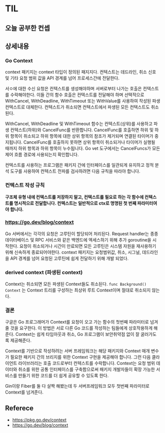 # TIL

## 오늘 공부한 컨셉

## 상세내용

### Go Context
context 패키지는 context 타입이 정의된 패지지다. 컨텍스트는 데드라인, 취소 신호 및 기타 요청 범위 값을 API 경계를 넘어 프로세스간에 전달한다.

서ㅇ에 대한 수신 요청은 컨텍스트를 생성해야하며 서버로부터 나가는 호출은 컨텍스트를 수락해야한다.
이들 간의 함수 호출은 컨텍스트를 전달해야 하며 선택적으로 WithCancel, WithDeadline, WithTimeout 또는 WithValue를 사용하여 작성된 파생 컨텍스트로 대체한다. 컨텍스트가 취소되면 컨텍스트에서 파생된 모든 컨텍스트도 취소된다.

WithCancel, WithDeadline 및 WithTimeout 함수는 컨텍스트(상위)를 사용하고 파생 컨텍스트(하위)와 CancelFunc를 반환합니다. CancelFunc를 호출하면 하위 및 하위 항목이 취소되고 하위 항목에 대한 상위 항목의 참조가 제거되며 연결된 타이머가 중지됩니다. CancelFunc를 호출하지 못하면 상위 항목이 취소되거나 타이머가 실행될 때까지 하위 항목과 하위 항목이 누수됩니다. Go vet 도구에서는 CancelFuncs가 모든 제어 흐름 경로에 사용되는지 확인합니다.

컨텍스트를 사용하는 프로그램은 패키지 간에 인터페이스를 일관되게 유지하고 정적 분석 도구를 사용하여 컨텍스트 전파를 검사하려면 다음 규칙을 따라야 합니다.

### 컨텍스트 작성 규칙
**구조체 유형 내에 컨텍스트를 저장하지 말고, 컨텍스트를 필요로 하는 각 함수에 컨텍스트를 명시적으로 전달합니다. 컨텍스트는 일반적으로 ctx로 명명된 첫 번째 파라미터여야 합니다.**

### https://go.dev/blog/context
Go 서버에서는 각각의 요청은 고루틴이 할당되어 처리된다.
Request handler는 종종 데이터베이스 및 RPC 서비스와 같은 백엔드에 엑세스하기 위해 추가 goroutine을 시작한다.
요청이 취소되거나 시간이 만료되면 모든 고루틴은 시스템 자원을 재사용하기 위해 신속하게 종료되어야한다.
context 패키지는 요청범위값, 취소, 시그널, 데드라인을 API 경계를 넘어 요청된 고루틴에 쉽게 전달하기 위해 개발 되었다.

### derived context (파생된 context)
Context는 취소되면 모든 파생된 Context들도 취소된다.
```func Background() Context``` 는 Context 트리를 구성하는 최상위 루트 Context이며 절대로 취소되지 않는다.

### 결론
구글은 Go 프로그래머가 Context를 요청이 오고 가는 함수의 첫번째 파라미터로 넘겨줄 것을 요구한다.
이 방법은 서로 다른 Go 코드를 작성하는 팀들에게 상호작용하게 해준다. Context는 쉽게 타임아웃과 취소, Go 프로그램이 보안취약점 없이 잘 굴러가도록 제공해준다.

Context를 기반으로 작성하려는 서버 프레임워크는 해당 패키지와 Context 매개 변수가 필요한 패키지 간의 브리지를 위한 Context 구현을 제공해야 합니다. 그런 다음 클라이언트 라이브러리는 호출 코드로부터 컨텍스트를 수락합니다. Context는 요청 범위 데이터와 취소를 위한 공통 인터페이스를 구축함으로써 패키지 개발자들이 확장 가능한 서비스를 만들기 위한 코드를 더 쉽게 공유할 수 있도록 한다.

Gin이랑 Fiber를 둘 다 살짝 해봤는데 두 서버프레임워크 모두 첫번째 파라미터로 Context를 넘겨준다.

## Referece
+ https://pkg.go.dev/context
+ https://go.dev/blog/context